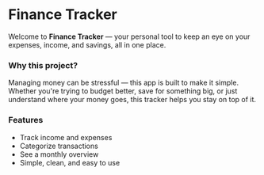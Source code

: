 # Finance Tracker

Welcome to **Finance Tracker** — your personal tool to keep an eye on your expenses, income, and savings, all in one place.

###  Why this project?

Managing money can be stressful — this app is built to make it simple. Whether you're trying to budget better, save for something big, or just understand where your money goes, this tracker helps you stay on top of it.

###  Features

- Track income and expenses
- Categorize transactions
- See a monthly overview
- Simple, clean, and easy to use



